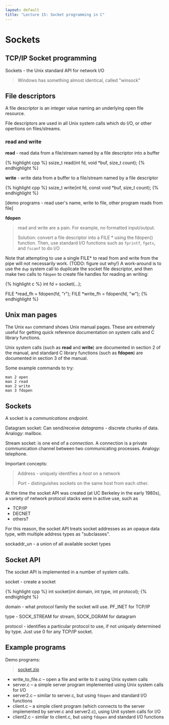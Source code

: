 ```yaml
---
layout: default
title: "Lecture 15: Socket programming in C"
---
```


# Sockets

## TCP/IP Socket programming

Sockets - the Unix standard API for network I/O

> Windows has something almost identical, called "winsock"

## File descriptors

A file descriptor is an integer value naming an underlying open file resource.

File descriptors are used in all Unix system calls which do I/O, or other opertions on files/streams.

### read and write

**read** - read data from a file/stream named by a file descriptor into a buffer

{% highlight cpp %}
ssize_t read(int fd, void *buf, size_t count);
{% endhighlight %}

**write** - write data from a buffer to a file/stream named by a file descriptor

{% highlight cpp %}
ssize_t write(int fd, const void *buf, size_t count);
{% endhighlight %}

[demo programs - read user's name, write to file, other program reads from file]

**fdopen**

> read and write are a pain. For example, no formatted input/output.
>
> Solution: convert a file descriptor into a FILE \* using the fdopen() function.  Then, use standard I/O functions such as `fprintf`, `fgets`, and `fscanf` to do I/O

Note that attempting to use a single FILE\* to read from and write from the pipe will not necessarily work.  (TODO: figure out why!)  A work-around is to use the `dup` system call to duplicate the socket file descriptor, and then make two calls to `fdopen` to create file handles for reading an writing:

{% highlight c %}
int fd = socket(...);

FILE *read_fh = fdopen(fd, "r");
FILE *write_fh = fdopen(fd, "w");
{% endhighlight %}

## Unix man pages

The Unix `man` command shows Unix manual pages.  These are extremely useful for getting quick reference documentation on system calls and C library functions.

Unix system calls (such as **read** and **write**) are documented in section 2 of the manual, and standard C library functions (such as **fdopen**) are documented in section 3 of the manual.

Some example commands to try:

    man 2 open
    man 2 read
    man 2 write
    man 3 fdopen

## Sockets

A socket is a *communications endpoint*.

Datagram socket: Can send/receive *datagrams* - discrete chunks of data. Analogy: mailbox.

Stream socket: is one end of a *connection*. A connection is a private communication channel between two communicating processes. Analogy: telephone.

Important concepts:

> Address - uniquely identifies a *host* on a network
>
> Port - distinguishes sockets on the same host from each other.

At the time the socket API was created (at UC Berkeley in the early 1980s), a variety of network protocol stacks were in active use, such as

-   TCP/IP
-   DECNET
-   others?

For this reason, the socket API treats socket addresses as an opaque data type, with multiple address types as "subclasses".

sockaddr\_un - a union of all available socket types

## Socket API

The socket API is implemented in a number of system calls.

socket - create a socket

{% highlight cpp %}
int socket(int domain, int type, int protocol);
{% endhighlight %}

domain - what protocol family the socket will use. PF\_INET for TCP/IP

type - SOCK\_STREAM for stream, SOCK\_DGRAM for datagram

protocol - identifies a particular protocol to use, if not uniquely determined by type. Just use 0 for any TCP/IP socket.

## Example programs

Demo programs:

> [socket.zip](socket.zip)

* write\_to\_file.c &ndash; open a file and write to it using Unix system calls
* server.c &ndash; a simple server program implemented using Unix system calls for I/O
* server2.c &ndash; similar to server.c, but using `fdopen` and standard I/O functions
* client.c &ndash; a simple client program (which connects to the server implemented by server.c and server2.c), using Unit system calls for I/O
* client2.c &ndash; similar to client.c, but using `fdopen` and standard I/O functions
